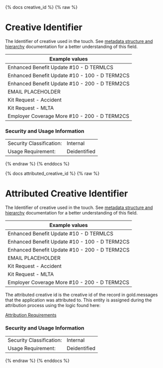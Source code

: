 {% docs creative_id %}
{% raw %}

<a name="creative_id"></a>
# Creative Identifier
The Identifier of creative used in the touch. See [metadata structure and hierarchy](#!/model/model.aaa_life_data_platform.staging_metadata_metadata)
documentation for a better understanding of this field.

| Example values                                    |
|---------------------------------------------------|
| Enhanced Benefit Update #10 - D TERMLCS           |
| Enhanced Benefit Update #10 - 100 - D TERM2CS     |
| Enhanced Benefit Update #10 - 200 - D TERM2CS     |
| EMAIL PLACEHOLDER                                 |
| Kit Request - Accident                            |
| Kit Request - MLTA                                |
| Employer Coverage More #10 - 200 - D TERM2CS      |

### Security and Usage Information
|     |     |
| --- | --- |
| Security Classification: | Internal |
| Usage Requirement:       | Deidentified |

{% endraw %}
{% enddocs %}

{% docs attributed_creative_id %}
{% raw %}

<a name="creative_id"></a>
# Attributed Creative Identifier
The Identifier of creative used in the touch. See [metadata structure and hierarchy](#!/model/model.aaa_life_data_platform.staging_metadata_metadata)
documentation for a better understanding of this field.

| Example values                                    |
|---------------------------------------------------|
| Enhanced Benefit Update #10 - D TERMLCS           |
| Enhanced Benefit Update #10 - 100 - D TERM2CS     |
| Enhanced Benefit Update #10 - 200 - D TERM2CS     |
| EMAIL PLACEHOLDER                                 |
| Kit Request - Accident                            |
| Kit Request - MLTA                                |
| Employer Coverage More #10 - 200 - D TERM2CS      |

The attributed creative id is the creative id of the record
in gold.messages that the application was attributed to. This
entity is assigned during the attribution process using the
logic found here:

[Attribution Requirements](https://aaalife-data.atlassian.net/wiki/spaces/2PA/pages/11282644993/2022+V3+Multi-Touch+Attribution+Requirements)

### Security and Usage Information
|     |     |
| --- | --- |
| Security Classification: | Internal |
| Usage Requirement:       | Deidentified |

{% endraw %}
{% enddocs %}